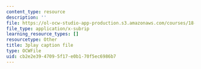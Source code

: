 ```yaml
---
content_type: resource
description: ''
file: https://ol-ocw-studio-app-production.s3.amazonaws.com/courses/18-06sc-linear-algebra-fall-2011/cb2e2e3947095f17e0b170f5ec6986b7_QuZL5IKpO_U.srt
file_type: application/x-subrip
learning_resource_types: []
resourcetype: Other
title: 3play caption file
type: OCWFile
uid: cb2e2e39-4709-5f17-e0b1-70f5ec6986b7
---
```

